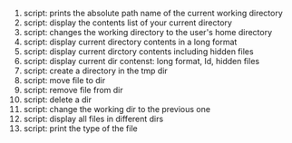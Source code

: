 1. script: prints the absolute path name of the current working directory
2. script: display the contents list of your current directory
3. script: changes the working directory to the user's home directory
4. script: display current directory contents in a long format
5. script: display current dirctory contents including hidden files
6. script: display current dir contenst: long format, Id, hidden files
7. script: create a directory in the tmp dir
8. script: move file to dir
9. script: remove file from dir
10. script: delete a dir
11. script: change the working dir to the previous one
12. script: display all files in different dirs
13. script: print the type of the file
